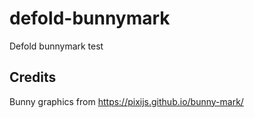 # defold-bunnymark
Defold bunnymark test

## Credits
Bunny graphics from https://pixijs.github.io/bunny-mark/
